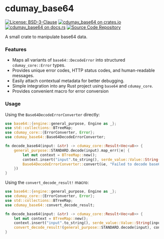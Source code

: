 # cdumay_base64

[![License: BSD-3-Clause](https://img.shields.io/badge/license-BSD--3--Clause-blue)](./LICENSE)
[![cdumay_base64 on crates.io](https://img.shields.io/crates/v/cdumay_base64)](https://crates.io/crates/cdumay_base64)
[![cdumay_base64 on docs.rs](https://docs.rs/cdumay_base64/badge.svg)](https://docs.rs/cdumay_base64)
[![Source Code Repository](https://img.shields.io/badge/Code-On%20GitHub-blue?logo=GitHub)](https://github.com/cdumay/cdumay_base64)

A small crate to manipulate base64 data.

### Features

- Maps all variants of `base64::DecodeError` into structured `cdumay_core::Error` types.
- Provides unique error codes, HTTP status codes, and human-readable messages.
- Easily attach contextual metadata for better debugging.
- Simple integration into any Rust project using `base64` and `cdumay_core`.
- Provides convenient macro for error conversion

### Usage

Using the `Base64DecodeErrorConverter` directly:
```rust
use base64::{engine::general_purpose, Engine as _};
use std::collections::BTreeMap;
use cdumay_core::{ErrorConverter, Error};
use cdumay_base64::Base64DecodeErrorConverter;

fn decode_base64(input: &str) -> cdumay_core::Result<Vec<u8>> {
    general_purpose::STANDARD.decode(input).map_err(|e| {
        let mut context = BTreeMap::new();
        context.insert("input".to_string(), serde_value::Value::String(input.to_string()));
        Base64DecodeErrorConverter::convert(&e, "Failed to decode base64".to_string(), context)
    })
}
```
Using the `convert_decode_result!` macro:
```rust
use base64::{engine::general_purpose, Engine as _};
use cdumay_core::{ErrorConverter, Error};
use std::collections::BTreeMap;
use cdumay_base64::convert_decode_result;

fn decode_base64(input: &str) -> cdumay_core::Result<Vec<u8>> {
    let mut context = BTreeMap::new();
    context.insert("input".to_string(), serde_value::Value::String(input.to_string()));
    convert_decode_result!(general_purpose::STANDARD.decode(input), context, "Failed to decode base64")
}
```

